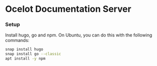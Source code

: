 # Ocelot Documentation Server

### Setup

Install hugo, go and npm. On Ubuntu, you can do this with the following commands:

```bash
snap install hugo
snap install go --classic
apt install -y npm
```